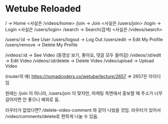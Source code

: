 # Wetube Reloaded

<!-- router: url과 controller 관리를 쉽게 해 줌. 미니 어플리케이션. -->
<!-- 프로젝트를 할 때는 어떤 종류의 데이터를 이용할 것인지 생각하기 ('비디오 & 유저' = 도메인) -->
<!-- 가장 좋은 것은 router를 도메인 별로 나누는 것임. -->
<!-- router는 주제를 기반으로 url을 그룹화해 줌. -->

<!-- 1. global router (root url: /) -->

/ -> Home <사실은 /videos/home>
/join -> Join <사실은 /users/join>
/login -> Login <사실은 /users/login>
/search -> Search(검색) <사실은 /videos/search>

<!-- 2. user router (root url: /user) -->

/users/:id -> See User
/users/logout -> Log Out
/users/edit -> Edit My Profile
/users/remove -> Delete My Profile

<!-- 3. video router (root url: /video) -->

/videos/:id -> See Video (동영상 보기, 좋아요, 댓글 모두 들어감)
/videos/:id/edit -> Edit Video
/videos/:id/delete -> Delete Video
/video/upload -> Upload Video

<!-- /videos/comments -> Comment on a Video -->
<!-- /videos/comments/delete -> Delete a Comment of a Video -->

(router의 예) https://nomadcoders.co/wetube/lecture/2657 => 2657은 아이디임

<!-- router 논리의 예외 사항 -->

원래는 /join 이 아니라,
/users/join 이 맞지만,
마케팅 측면에서 홍보할 때 주소가 너무 길어지면 안 좋으니 예외로 둠.

<!-- 라우터: url이 어떻게 시작하는지에 따라 나누는 방법 -->

라우터가 없었다면? /delete-video-comment 와 같이 나눴을 것임.
라우터가 있어서 /video/comments/delete로 편하게 나눌 수 있음.
